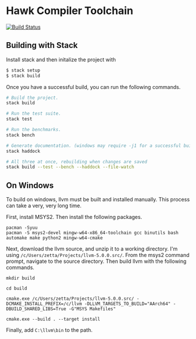 # Hawk Compiler Toolchain
[![Build Status](https://travis-ci.org/andgate/hawk.svg?branch=master)](https://travis-ci.org/andgate/hawk)

## Building with Stack

Install stack and then initalize the project with

```bash
$ stack setup
$ stack build
```

Once you have a successful build, you can run the following commands.

``` sh
# Build the project.
stack build

# Run the test suite.
stack test

# Run the benchmarks.
stack bench

# Generate documentation. (windows may require -j1 for a successful build)
stack haddock

# All three at once, rebuilding when changes are saved
stack build --test --bench --haddock --file-watch
```

## On Windows

To build on windows, llvm must be built and installed manually. This process
can take a very, very long time.

First, install MSYS2. Then install the following packages.

```
pacman -Syuu
pacman -S msys2-devel mingw-w64-x86_64-toolchain gcc binutils bash automake make python2 mingw-w64-cmake 
```

Next, download the llvm source, and unzip it to a working directory. I'm using `/c/Users/zetta/Projects/llvm-5.0.0.src/`. From the msys2 command prompt,
navigate to the source directory. Then build llvm with the following commands.

```
mkdir build

cd build

cmake.exe /c/Users/zetta/Projects/llvm-5.0.0.src/ -DCMAKE_INSTALL_PREFIX=/c/llvm -DLLVM_TARGETS_TO_BUILD="AArch64" -DBUILD_SHARED_LIBS=True -G"MSYS Makefiles"

cmake.exe --build . --target install
```

Finally, add `C:\llvm\bin` to the path.